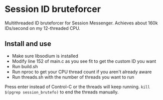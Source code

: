 # Session ID bruteforcer
Multithreaded ID bruteforcer for Session Messenger. Achieves about 160k IDs/second on my 12-threaded CPU.

## Install and use
* Make sure libsodium is installed
* Modify line 152 of main.c as you see fit to get the custom ID you want
* Run build.sh
* Run nproc to get your CPU thread count if you aren't already aware
* Run threads.sh with the number of threads you want to run

Press enter instead of Control-C or the threads will keep running. ``kill $(pgrep session_brutefo)`` to end the threads manually.
